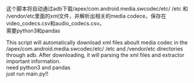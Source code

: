 这个脚本将自动通过adb下载/apex/com.android.media.swcodec/etc/ /etc 和 /vendor/etc里面的xml文件，并解析出相关的media codece，保存在video_codecs.csv和audio_codecs.csv。  
需要python3和pandas

This script will automatically download xml files aboult media codec in the /apex/com.android.media.swcodec/etc/ /etc and /vendor/etc directories through adb. After downloading, it will parsing the xml files and extractor important information.  
need python3 and pandas  
just run main.py!!
